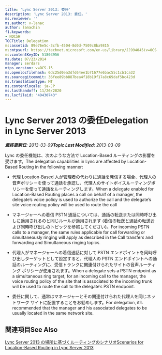 ```yaml
---
title: 'Lync Server 2013: 委任'
description: 'Lync Server 2013: 委任。'
ms.reviewer: ''
ms.author: v-lanac
author: lanachin
f1.keywords:
- NOCSH
TOCTitle: Delegation
ms:assetid: 89e76e5c-3cfb-4504-8d0d-7509c8ba9815
ms:mtpsurl: https://technet.microsoft.com/en-us/library/JJ994045(v=OCS.15)
ms:contentKeyID: 51803956
ms.date: 07/23/2014
manager: serdars
mtps_version: v=OCS.15
ms.openlocfilehash: 6dc25d0ea3dfd64ee1b71677e6bac55c1cb1ca32
ms.sourcegitcommit: 36fee89bb887bea4f18b19f17a8c69daf5bc423d
ms.translationtype: MT
ms.contentlocale: ja-JP
ms.lasthandoff: 11/26/2020
ms.locfileid: "49430743"
---
```

# <a name="delegation-in-lync-server-2013"></a><span data-ttu-id="cd65c-103">Lync Server 2013 の委任</span><span class="sxs-lookup"><span data-stu-id="cd65c-103">Delegation in Lync Server 2013</span></span>

<div data-xmlns="http://www.w3.org/1999/xhtml">

<div class="topic" data-xmlns="http://www.w3.org/1999/xhtml" data-msxsl="urn:schemas-microsoft-com:xslt" data-cs="https://msdn.microsoft.com/">

<div data-asp="https://msdn2.microsoft.com/asp">



</div>

<div id="mainSection">

<div id="mainBody"><span data-ttu-id="cd65c-104">

<span> </span></span><span class="sxs-lookup"><span data-stu-id="cd65c-104">

<span> </span></span></span>

<span data-ttu-id="cd65c-105">_**最終更新日:** 2013-03-09_</span><span class="sxs-lookup"><span data-stu-id="cd65c-105">_**Topic Last Modified:** 2013-03-09_</span></span>

<span data-ttu-id="cd65c-106">Lync の委任機能は、次のような方法で Location-Based ルーティングの影響を受けます。</span><span class="sxs-lookup"><span data-stu-id="cd65c-106">The delegation capabilities in Lync are affected by Location-Based Routing in the following manner:</span></span>

  - <span data-ttu-id="cd65c-107">代理 Location-Based 人が管理者の代わりに通話を発信する場合、代理人の音声ポリシーを使って通話を承認し、代理人のサイトボイスルーティングポリシーを使って通話をルーティングします。</span><span class="sxs-lookup"><span data-stu-id="cd65c-107">When a delegate enabled for Location-Based Routing places a call on behalf of a manager, the delegate’s voice policy is used to authorize the call and the delegate’s site voice routing policy will be used to route the call</span></span>

  - <span data-ttu-id="cd65c-108">マネージャーへの着信 PSTN 通話については、通話の転送または同時呼び出しに適用されるのと同じルールが適用されます (着信の転送と通話の転送および同時呼び出しのトピックを参照してください)。</span><span class="sxs-lookup"><span data-stu-id="cd65c-108">For incoming PSTN calls to a manager, the same rules applicable for call forwarding or simultaneously ringing will apply as described in the Call transfers and forwarding and Simultaneous ringing topics.</span></span>

  - <span data-ttu-id="cd65c-109">代理人がマネージャーへの着信通話に対して PSTN エンドポイントを同時呼び出しターゲットとして設定すると、代理人の PSTN エンドポイントへの通話のルーティングに、受信トランクに関連付けられたサイトの音声ルーティング ポリシーが使用されます。</span><span class="sxs-lookup"><span data-stu-id="cd65c-109">When a delegate sets a PSTN endpoint as a simultaneous ring target, for an incoming call to the manager, the voice routing policy of the site that is associated to the incoming trunk will be used to route the call to the delegate’s PSTN endpoint.</span></span>

  - <span data-ttu-id="cd65c-110">委任に関して、通常はマネージャーとその関連付けられた代理人を同じネットワーク サイトに配置することをお勧めします。</span><span class="sxs-lookup"><span data-stu-id="cd65c-110">For delegation, it’s recommended that the manager and his associated delegates to be usually located in the same network site.</span></span>

<div>

## <a name="see-also"></a><span data-ttu-id="cd65c-111">関連項目</span><span class="sxs-lookup"><span data-stu-id="cd65c-111">See Also</span></span>


[<span data-ttu-id="cd65c-112">Lync Server 2013 の場所に基づくルーティングのシナリオ</span><span class="sxs-lookup"><span data-stu-id="cd65c-112">Scenarios for Location-Based Routing in Lync Server 2013</span></span>](lync-server-2013-scenarios-for-location-based-routing.md)  
  

<span data-ttu-id="cd65c-113"></div>

</div>

<span> </span>

</div>

</div>

</span><span class="sxs-lookup"><span data-stu-id="cd65c-113"></div>

</div>

<span> </span>

</div>

</div>

</span></span></div>

